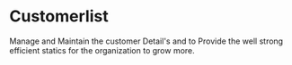 # Customerlist
Manage and Maintain the customer Detail's and to Provide the well strong efficient statics for the organization to grow more.
